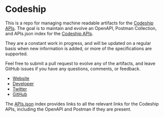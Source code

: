 # CodeshipThis is a repo for managing machine readable artifacts for the [Codeship APIs](https://codeship.com/). The goal is to maintain and evolve an OpenAPI, Postman Collection, and APIs.json index for the [Codeship APIs](https://codeship.com/).They are a constant work in progress, and will be updated on a regular basis when new information is added, or more of the specifications are supported.Feel free to submit a pull request to evolve any of the artifacts, and leave GitHub issues if you have any questions, comments, or feedback.- [Website](https://codeship.com/)- [Developer](https://codeship.com/)- [Twitter](https://twitter.com/codeship)- [GitHub](https://github.com/codeship)The [APIs.json](https://github.com/api-evangelist/codeship/blob/master/apis.json) index provides links to all the relevant links for the Codeship APIs, including the OpenAPI and Postman if they are present.